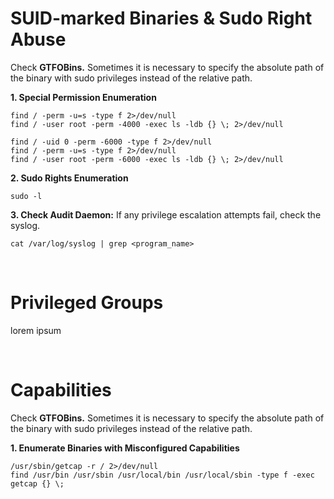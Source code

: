 # SUID-marked Binaries & Sudo Right Abuse
Check **GTFOBins.** Sometimes it is necessary to specify the absolute path of the binary with sudo privileges instead of the relative path. 

**1. Special Permission Enumeration**
```
find / -perm -u=s -type f 2>/dev/null
find / -user root -perm -4000 -exec ls -ldb {} \; 2>/dev/null

find / -uid 0 -perm -6000 -type f 2>/dev/null
find / -perm -u=s -type f 2>/dev/null
find / -user root -perm -6000 -exec ls -ldb {} \; 2>/dev/null
```
**2. Sudo Rights Enumeration**
```
sudo -l
```
**3. Check Audit Daemon:** If any privilege escalation attempts fail, check the syslog.
```
cat /var/log/syslog | grep <program_name>
```

<br>

# Privileged Groups
lorem ipsum



<br>

# Capabilities
Check **GTFOBins.** Sometimes it is necessary to specify the absolute path of the binary with sudo privileges instead of the relative path. 

**1. Enumerate Binaries with Misconfigured Capabilities**
```
/usr/sbin/getcap -r / 2>/dev/null
find /usr/bin /usr/sbin /usr/local/bin /usr/local/sbin -type f -exec getcap {} \;
```
